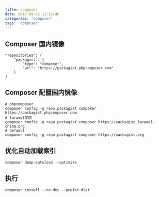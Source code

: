 ```yaml
---
title: composer
date: 2017-09-02 12:16:46
categories: "composer"
tags: 'composer'
---
```


## Composer 国内镜像
~~~
"repositories": {
    "packagist": {
        "type": "composer",
        "url": "https://packagist.phpcomposer.com"
    }
}
~~~
## Composer 配置国内镜像
~~~
# phpcomposer
composer config -g repo.packagist composer https://packagist.phpcomposer.com
# laravel学院
composer config -g repo.packagist composer https://packagist.laravel-china.org
# default
composer config -g repo.packagist composer https://packagist.org
~~~

## 优化自动加载索引
~~~
composer dump-autoload --optimize
~~~

## 执行

~~~
composer install --no-dev --prefer-dist
~~~